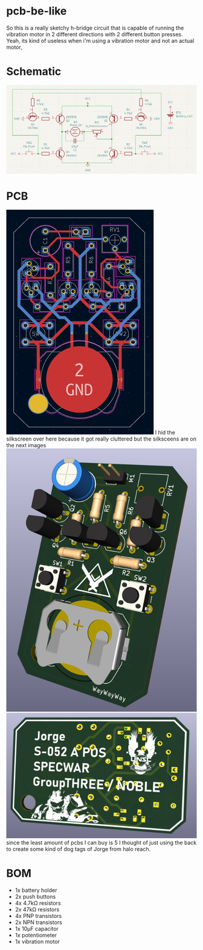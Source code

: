 # pcb-be-like

So this is a really sketchy h-bridge circuit that is capable of running the vibration motor in 2 different directions with 2 different button presses. Yeah, its kind of useless when i'm using a vibration motor and not an actual motor,

# Schematic
![](images/schematic.png)

# PCB
![](images/pcb.png)
I hid the silkscreen over here because it got really cluttered but the silksceens are on the next images
![](images/3d_pcb_front.png) ![](images/3d_pcb_back.png)
since the least amount of pcbs I can buy is 5 I thought of just using the back to create some kind of dog tags of Jorge from halo reach.

# BOM
* 1x battery holder
* 2x push buttons
* 4x 4.7kΩ resistors
* 2x 47kΩ resistors
* 4x PNP transistors
* 2x NPN transistors
* 1x 10μF capacitor
* 1x potentiometer
* 1x vibration motor